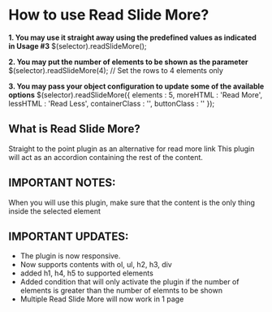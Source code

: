 How to use Read Slide More?
==============
 
**1. You may use it straight away using the predefined values as indicated in Usage #3**
	$(selector).readSlideMore();

**2. You may put the number of elements to be shown as the parameter**
	$(selector).readSlideMore(4); // Set the rows to 4 elements only

**3. You may pass your object configuration to update some of the available options**
	$(selector).readSlideMore({
		elements	: 5,
		moreHTML	: 'Read More',
		lessHTML	: 'Read Less',
		containerClass	: '',
		buttonClass	: ''
	});

	
What is Read Slide More?
--------------
Straight to the point plugin as an alternative for read more link
This plugin will act as an accordion containing the rest of the content.
	
IMPORTANT NOTES:
--------------
When you will use this plugin, make sure that the content is the only thing inside the selected element

IMPORTANT UPDATES:
--------------
- The plugin is now responsive.
- Now supports contents with ol, ul, h2, h3, div
- added h1, h4, h5 to supported elements
- Added condition that will only activate the plugin if the number of elements is greater than the number of elemnts to be shown
- Multiple Read Slide More will now work in 1 page